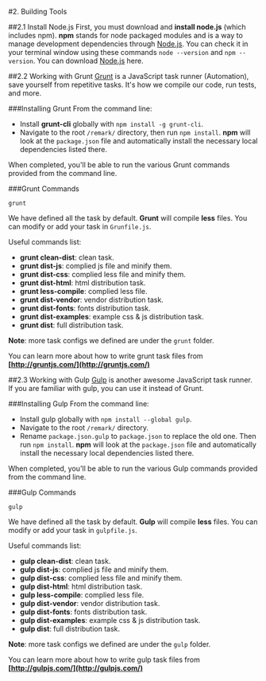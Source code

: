#2. Building Tools

##2.1 Install Node.js
First, you must download and **install node.js** (which includes npm). **npm** stands for node packaged modules and is a way to manage development dependencies through [Node.js](http://nodejs.org/download/). You can check it in your terminal window using these commands ```node --version``` and ```npm --version```. You can download [Node.js](http://nodejs.org/download/) here.

##2.2 Working with Grunt
[Grunt](http://gruntjs.com/) is a JavaScript task runner (Automation), save yourself from repetitive tasks. It's how we compile our code, run tests, and more.

###Installing Grunt
From the command line:

* Install **grunt-cli** globally with ```npm install -g grunt-cli```.
* Navigate to the root ```/remark/``` directory, then run ```npm install```. **npm** will look at the ```package.json``` file and automatically install the necessary local dependencies listed there.

When completed, you'll be able to run the various Grunt commands provided from the command line.

###Grunt Commands

    grunt

We have defined all the task by default. **Grunt** will compile **less** files. You can modify or add your task in ```Grunfile.js```.

Useful commands list:

* **grunt clean-dist**: clean task.
* **grunt dist-js**: complied js file and minify them.
* **grunt dist-css**: complied less file and minify them.
* **grunt dist-html**: html distribution task.
* **grunt less-compile**: complied less file.
* **grunt dist-vendor**: vendor distribution task.
* **grunt dist-fonts**: fonts distribution task.
* **grunt dist-examples**: example css & js distribution task.
* **grunt dist**: full distribution task.

**Note**: more task configs we defined are under the ```grunt``` folder.

You can learn more about how to write grunt task files from **[http://gruntjs.com/](http://gruntjs.com/)**

##2.3 Working with Gulp
[Gulp](http://gruntjs.com/) is another awesome JavaScript task runner. If you are familiar with gulp, you can use it instead of Grunt.

###Installing Gulp
From the command line:

* Install gulp globally with ```npm install --global gulp```.
* Navigate to the root ```/remark/``` directory.
* Rename ```package.json.gulp``` to ```package.json``` to replace the old one. Then run ```npm install```. **npm** will look at the ```package.json``` file and automatically install the necessary local dependencies listed there.

When completed, you'll be able to run the various Gulp commands provided from the command line.

###Gulp Commands

    gulp

We have defined all the task by default. **Gulp** will compile **less** files. You can modify or add your task in ```gulpfile.js```.

Useful commands list:

* **gulp clean-dist**: clean task.
* **gulp dist-js**: complied js file and minify them.
* **gulp dist-css**: complied less file and minify them.
* **gulp dist-html**: html distribution task.
* **gulp less-compile**: complied less file.
* **gulp dist-vendor**: vendor distribution task.
* **gulp dist-fonts**: fonts distribution task.
* **gulp dist-examples**: example css & js distribution task.
* **gulp dist**: full distribution task.

**Note**: more task configs we defined are under the ```gulp``` folder.

You can learn more about how to write gulp task files from **[http://gulpjs.com/](http://gulpjs.com/)**
